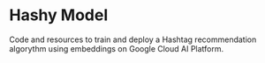 # Hashy Model

Code and resources to train and deploy a Hashtag recommendation algorythm using embeddings on Google Cloud AI Platform.

